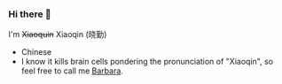 ### Hi there 👋

I'm ~~Xiaoquin~~ Xiaoqin (晓勤)

<!--
**psykokwak4/psykokwak4** is a ✨ _special_ ✨ repository because its `README.md` (this file) appears on your GitHub profile.

Here are some ideas to get you started:
-->

- Chinese
- I know it kills brain cells pondering the pronunciation of "Xiaoqin", so feel free to call me [Barbara](https://www.nobelprize.org/womenwhochangedscience/stories/barbara-mcclintock).

